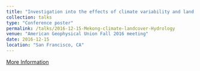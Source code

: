 ```yaml
---
title: "Investigation into the effects of climate variability and land cover change on the hydrologic system of the Lower Mekong Basin"
collection: talks
type: "Conference poster"
permalink: /talks/2016-12-15-Mekong-climate-landcover-Hydrology
venue: "American Geophysical Union Fall 2016 meeting"
date: 2016-12-15
location: "San Francisco, CA"
---
```


[More Information](https://ntrs.nasa.gov/archive/nasa/casi.ntrs.nasa.gov/20160014732.pdf)
